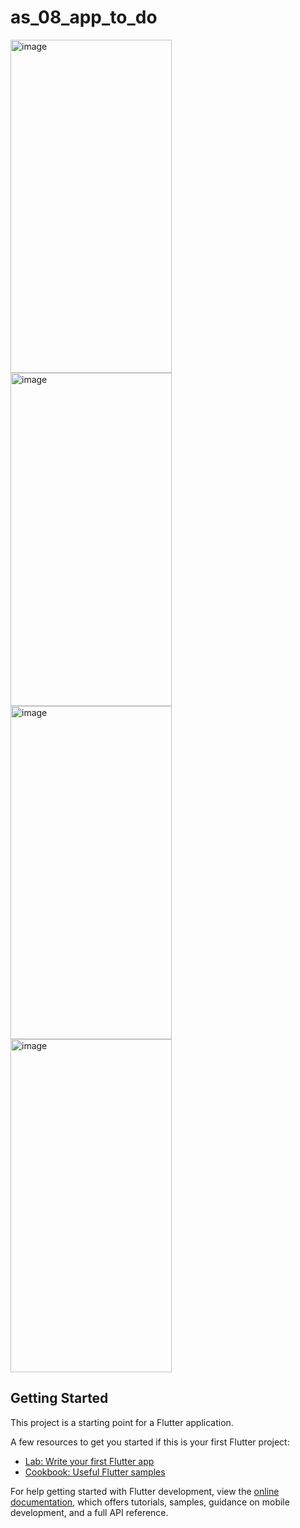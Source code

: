# as_08_app_to_do

<img width="258" height="533" alt="image" src="https://github.com/user-attachments/assets/f5bba3b1-a4d1-4160-b7b8-7bba0111106d" />
<img width="258" height="533" alt="image" src="https://github.com/user-attachments/assets/c2ec240e-e366-409b-b905-ace119543c67" />
<img width="258" height="533" alt="image" src="https://github.com/user-attachments/assets/3d1ae245-b92c-441a-b391-861876cb6682" />
<img width="258" height="533" alt="image" src="https://github.com/user-attachments/assets/545e6760-c4f5-4260-b2a3-96e836c5d2be" />





## Getting Started

This project is a starting point for a Flutter application.

A few resources to get you started if this is your first Flutter project:

- [Lab: Write your first Flutter app](https://docs.flutter.dev/get-started/codelab)
- [Cookbook: Useful Flutter samples](https://docs.flutter.dev/cookbook)

For help getting started with Flutter development, view the
[online documentation](https://docs.flutter.dev/), which offers tutorials,
samples, guidance on mobile development, and a full API reference.
